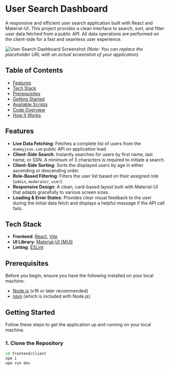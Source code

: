 # User Search Dashboard

A responsive and efficient user search application built with React and Material-UI. This project provides a clean interface to search, sort, and filter user data fetched from a public API. All data operations are performed on the client-side for a fast and seamless user experience.

![User Search Dashboard Screenshot](https://via.placeholder.com/800x450.png?text=User+Search+Dashboard+UI)
*(Note: You can replace the placeholder URL with an actual screenshot of your application)*

## Table of Contents

-   [Features](#features)
-   [Tech Stack](#tech-stack)
-   [Prerequisites](#prerequisites)
-   [Getting Started](#getting-started)
-   [Available Scripts](#available-scripts)
-   [Code Overview](#code-overview)
-   [How It Works](#how-it-works)

## Features

-   **Live Data Fetching**: Fetches a complete list of users from the `dummyjson.com` public API on application load.
-   **Client-Side Search**: Instantly searches for users by first name, last name, or SSN. A minimum of 3 characters is required to initiate a search.
-   **Client-Side Sorting**: Sorts the displayed users by age in either ascending or descending order.
-   **Role-Based Filtering**: Filters the user list based on their assigned role (`admin`, `moderator`, `user`).
-   **Responsive Design**: A clean, card-based layout built with Material-UI that adapts gracefully to various screen sizes.
-   **Loading & Error States**: Provides clear visual feedback to the user during the initial data fetch and displays a helpful message if the API call fails.

## Tech Stack

-   **Frontend**: [React](https://reactjs.org/), [Vite](https://vitejs.dev/)
-   **UI Library**: [Material-UI (MUI)](https://mui.com/)
-   **Linting**: [ESLint](https://eslint.org/)

## Prerequisites

Before you begin, ensure you have the following installed on your local machine:
-   [Node.js](https://nodejs.org/en/) (v16 or later recommended)
-   [npm](https://www.npmjs.com/) (which is included with Node.js)

## Getting Started

Follow these steps to get the application up and running on your local machine.

### 1. Clone the Repository

```bash
cd frontend/client
npm i
npm run dev
